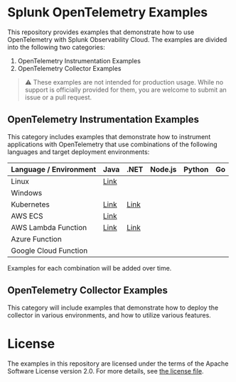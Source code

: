 # Splunk OpenTelemetry Examples

This repository provides examples that demonstrate how to use OpenTelemetry 
with Splunk Observability Cloud. The examples are divided into the following 
two categories: 

1. OpenTelemetry Instrumentation Examples
2. OpenTelemetry Collector Examples 

> :warning: These examples are not intended for production usage. While no support is officially provided for them, you are welcome to submit an issue or a pull request. 

## OpenTelemetry Instrumentation Examples

This category includes examples that demonstrate how to instrument applications 
with OpenTelemetry that use combinations of the following languages and target
deployment environments: 

| Language / Environment | Java                                      | .NET                                        | Node.js                                     | Python | Go  |
|------------------------|-------------------------------------------|---------------------------------------------|---------------------------------------------|--------|-----|
| Linux | [Link](./instrumentation/java/linux)      |                                             |                                             | |     |
| Windows |                                           |                                             |                                             | |     |
| Kubernetes | [Link](./instrumentation/java/k8s)        | [Link](./instrumentation/dotnet/k8s)        |                                             | |     |
| AWS ECS | [Link](./instrumentation/java/aws-ecs)    |                                             |                                             | |     |
| AWS Lambda Function | [Link](./instrumentation/java/aws-lambda) | [Link](./instrumentation/dotnet/aws-lambda) |  | |     |
| Azure Function |                                           |                                             |                                             | |     |
| Google Cloud Function |                                           |                                             |                                             | |     |

Examples for each combination will be added over time. 

## OpenTelemetry Collector Examples

This category will include examples that demonstrate how to deploy the collector 
in various environments, and how to utilize various features. 

# License

The examples in this repository are licensed under the terms of the Apache Software License version 2.0. For more details, see [the license file](./LICENSE).
